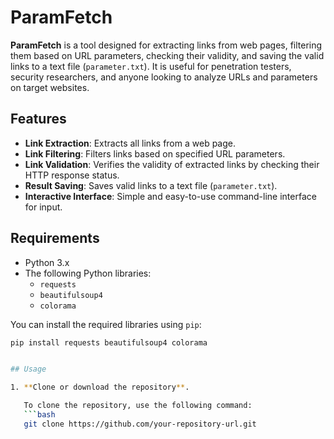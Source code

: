 # ParamFetch

**ParamFetch** is a tool designed for extracting links from web pages, filtering them based on URL parameters, checking their validity, and saving the valid links to a text file (`parameter.txt`). It is useful for penetration testers, security researchers, and anyone looking to analyze URLs and parameters on target websites.

## Features
- **Link Extraction**: Extracts all links from a web page.
- **Link Filtering**: Filters links based on specified URL parameters.
- **Link Validation**: Verifies the validity of extracted links by checking their HTTP response status.
- **Result Saving**: Saves valid links to a text file (`parameter.txt`).
- **Interactive Interface**: Simple and easy-to-use command-line interface for input.

## Requirements
- Python 3.x
- The following Python libraries:
  - `requests`
  - `beautifulsoup4`
  - `colorama`

You can install the required libraries using `pip`:
```bash
pip install requests beautifulsoup4 colorama


## Usage

1. **Clone or download the repository**.

   To clone the repository, use the following command:
   ```bash
   git clone https://github.com/your-repository-url.git
